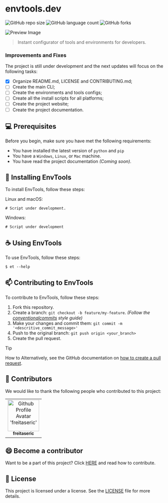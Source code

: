 # envtools.dev

![GitHub repo size](https://img.shields.io/github/repo-size/freitaseric/envtools.dev?style=for-the-badge)
![GitHub language count](https://img.shields.io/github/languages/count/freitaseric/envtools.dev?style=for-the-badge)
![GitHub forks](https://img.shields.io/github/forks/freitaseric/envtools.dev?style=for-the-badge)

<img src="imagem.png" alt="Preview Image">

> Instant configurator of tools and environments for developers.

### Improvements and Fixes

The project is still under development and the next updates will focus on the following tasks:

- [x] Organize README.md, LICENSE and CONTRIBUTING.md;
- [ ] Create the main CLI;
- [ ] Create the environments and tools configs;
- [ ] Create all the install scripts for all platforms;
- [ ] Create the project website;
- [ ] Create the project documentation.

## 💻 Prerequisites

Before you begin, make sure you have met the following requirements:

- You have installed the latest version of `python` and `pip`
- You have a `Windows`, `Linux`, or `Mac` machine.
- You have read the project documentation _(Coming soon)_.

## 🚀 Installing EnvTools

To install EnvTools, follow these steps:

Linux and macOS:

```
# Script under development.
```

Windows:

```
# Script under development
```

## ☕ Using EnvTools

To use EnvTools, follow these steps:

```
$ et --help
```

## 📫 Contributing to EnvTools

To contribute to EnvTools, follow these steps:

1. Fork this repository.
2. Create a branch: `git checkout -b feature/my-feature`. _(Follow the [conventionalcommits](https://www.conventionalcommits.org) style guide)_
3. Make your changes and commit them: `git commit -m '<descritive_commit_message>'`
4. Push to the original branch: `git push origin <your_branch>`
5. Create the pull request.

> [!TIP]
> How to Alternatively, see the GitHub documentation on [how to create a pull request](https://help.github.com/en/github/collaborating-with-issues-and-pull-requests/creating-a-pull-request).

## 🤝 Contributors

We would like to thank the following people who contributed to this project:
 
<table>
  <tr>
    <td align="center">
      <a href="#" title="Contributors Table">
        <img src="https://avatars.githubusercontent.com/u/123127677?v=4" width="100px;" alt="Github Profile Avatar 'freitaseric'"/><br>
        <sub>
          <b>freitaseric</b>
        </sub>
      </a>
    </td>
  </tr>
</table>

## 😄 Become a contributor

Want to be a part of this project? Click [HERE](CONTRIBUTING.md) and read how to contribute.

## 📝 License

This project is licensed under a license. See the [LICENSE](LICENSE) file for more details. 
